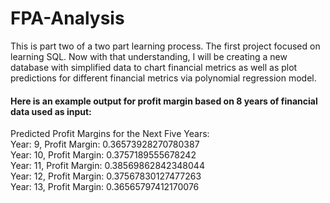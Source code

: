 # FPA-Analysis
This is part two of a two part learning process. The first project focused on learning SQL. Now with that understanding, I will be creating a new database with simplified data to chart financial metrics as well as plot predictions for different financial metrics via polynomial regression model.  


#### Here is an example output for profit margin based on 8 years of financial data used as input:
Predicted Profit Margins for the Next Five Years: <br>
Year: 9, Profit Margin: 0.36573928270780387 <br>
Year: 10, Profit Margin: 0.3757189555678242 <br>
Year: 11, Profit Margin: 0.38569862842348044 <br>
Year: 12, Profit Margin: 0.37567830127477263 <br>
Year: 13, Profit Margin: 0.36565797412170076 <br>
